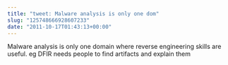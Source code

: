 ```yaml
---
title: "tweet: Malware analysis is only one dom"
slug: "125748666928607233"
date: "2011-10-17T01:43:13+00:00"
---
```

Malware analysis is only one domain where reverse engineering skills are useful. eg DFIR needs people to find artifacts and explain them